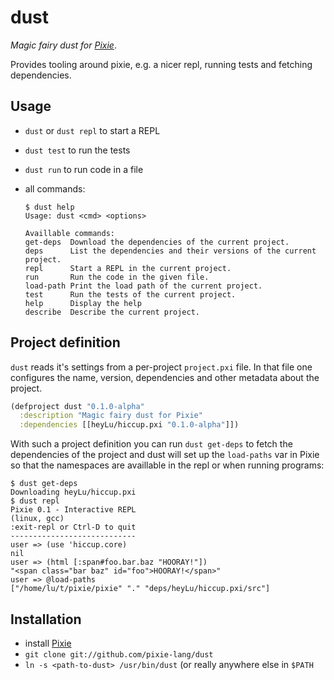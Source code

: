 # dust

*Magic fairy dust for [Pixie](https://github.com/pixie-lang/pixie)*.

Provides tooling around pixie, e.g. a nicer repl, running tests and fetching
dependencies.

## Usage

* `dust` or `dust repl` to start a REPL
* `dust test` to run the tests
* `dust run` to run code in a file
* all commands:

    ```
    $ dust help
    Usage: dust <cmd> <options>

    Availlable commands:
    get-deps  Download the dependencies of the current project.
    deps      List the dependencies and their versions of the current project.
    repl      Start a REPL in the current project.
    run       Run the code in the given file.
    load-path Print the load path of the current project.
    test      Run the tests of the current project.
    help      Display the help
    describe  Describe the current project.
    ```

## Project definition

`dust` reads it's settings from a per-project `project.pxi` file. In that file
one configures the name, version, dependencies and other metadata about the
project.

```clojure
(defproject dust "0.1.0-alpha"
  :description "Magic fairy dust for Pixie"
  :dependencies [[heyLu/hiccup.pxi "0.1.0-alpha"]])
```

With such a project definition you can run `dust get-deps` to fetch the
dependencies of the project and dust will set up the `load-paths` var in
Pixie so that the namespaces are availlable in the repl or when running
programs:

```
$ dust get-deps
Downloading heyLu/hiccup.pxi
$ dust repl
Pixie 0.1 - Interactive REPL
(linux, gcc)
:exit-repl or Ctrl-D to quit
----------------------------
user => (use 'hiccup.core)
nil
user => (html [:span#foo.bar.baz "HOORAY!"])
"<span class="bar baz" id="foo">HOORAY!</span>"
user => @load-paths
["/home/lu/t/pixie/pixie" "." "deps/heyLu/hiccup.pxi/src"]
```

## Installation

* install [Pixie](https://github.com/pixie-lang/pixie)
* `git clone git://github.com/pixie-lang/dust`
* `ln -s <path-to-dust> /usr/bin/dust` (or really anywhere else in `$PATH`
